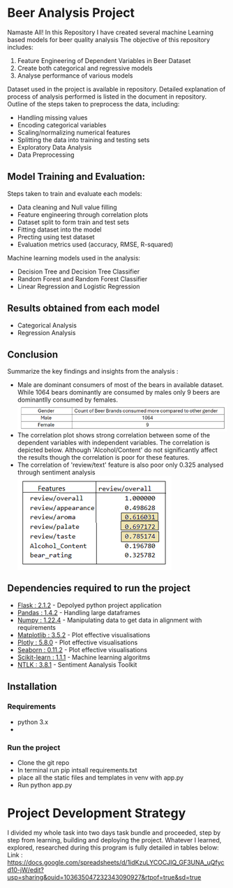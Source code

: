 # Beer Analysis Project

Namaste All! In this Repository I have created several machine Learning based models for beer quality analysis
The objective of this repository includes:
1. Feature Engineering of Dependent Variables in Beer Dataset
2. Create both categorical and regressive models
3. Analyse performance of various models

Dataset used in the project is available in repository.
Detailed explanation of process of analysis performed is listed in the document in repository.
Outline of the steps taken to preprocess the data, including:
- Handling missing values
- Encoding categorical variables
- Scaling/normalizing numerical features
- Splitting the data into training and testing sets
- Exploratory Data Analysis
- Data Preprocessing
## Model Training and Evaluation:

Steps taken to train and evaluate each models:
- Data cleaning and Null value filling
- Feature engineering through correlation plots
- Dataset split to form train and test sets
- Fitting dataset into the model
- Precting using test dataset
- Evaluation metrics used (accuracy, RMSE, R-squared)

Machine learning models used in the analysis:
- Decision Tree and Decision Tree Classifier
- Random Forest and Random Forest Classifier
- Linear Regression and Logistic Regression

## Results obtained from each model
- Categorical Analysis
- Regression Analysis

## Conclusion

Summarize the key findings and insights from the analysis : 
- Male are dominant consumers of most of the bears in available dataset. While 1064 bears dominantly are consumed by males only 9 beers are dominantlly consumed by females.
  <img src="images/gender.png" alt="Alt Text" align="center">
- The correlation plot shows strong correlation between some of the dependent variables with independent variables. The correlation is depicted below. Although 'Alcohol/Content' do not significantly affect the results though the correlation is poor for these features.
- The correlation of 'review/text' feature is also poor only 0.325 analysed through sentiment analysis
  <img src="images/corrplot.png" alt="Alt Text" align="center">


## Dependencies required to run the project

- [Flask : 2.1.2](https://palletsprojects.com/p/flask/) - Depolyed python project application
- [Pandas : 1.4.2](https://pandas.pydata.org/docs/reference/api/pandas.DataFrame.html) - Handling large dataframes
- [Numpy : 1.22.4](https://numpy.org/) - Manipulating data to get data in alignment with requirements
- [Matplotlib : 3.5.2](https://matplotlib.org/) - Plot effective visualisations
- [Plotly : 5.8.0](https://plotly.com/) - Plot effective visualisations
- [Seaborn : 0.11.2](https://seaborn.pydata.org/) - Plot effective visualisations
- [Scikit-learn : 1.1.1](https://scikit-learn.org/stable/) - Machine learning algoritms
- [NTLK : 3.8.1](https://www.nltk.org/) - Sentiment Aanalysis Toolkit


## Installation
### Requirements
- python 3.x
- 
### Run the project
- Clone the git repo
- In terminal run pip intsall requirements.txt
- place all the static files and templates in venv with app.py
- Run python app.py

# Project Development Strategy
I divided my whole task into two days task bundle and proceeded, step by step from learning, building and deploying the project. Whatever I learned, explored, researched during this program is fully detailed in tables below:
Link : https://docs.google.com/spreadsheets/d/1idKzuLYCOCJlQ_GF3UNA_uQfycd10-jW/edit?usp=sharing&ouid=103635047232343090927&rtpof=true&sd=true 


